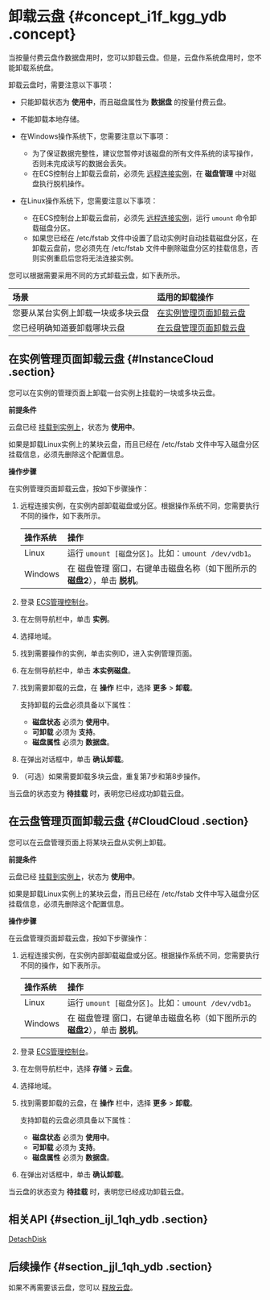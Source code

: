 # 卸载云盘 {#concept_i1f_kgg_ydb .concept}

当按量付费云盘作数据盘用时，您可以卸载云盘。但是，云盘作系统盘用时，您不能卸载系统盘。

卸载云盘时，需要注意以下事项：

-   只能卸载状态为 **使用中**，而且磁盘属性为 **数据盘** 的按量付费云盘。
-   不能卸载本地存储。
-   在Windows操作系统下，您需要注意以下事项：
    -   为了保证数据完整性，建议您暂停对该磁盘的所有文件系统的读写操作，否则未完成读写的数据会丢失。
    -   在ECS控制台上卸载云盘前，必须先 [远程连接实例](intl.zh-CN/用户指南/连接实例/使用软件连接Windows实例.md#)，在 **磁盘管理** 中对磁盘执行脱机操作。
-   在Linux操作系统下，您需要注意以下事项：

    -   在ECS控制台上卸载云盘前，必须先 [远程连接实例](intl.zh-CN/用户指南/连接实例/连接实例概述.md#)，运行 `umount` 命令卸载磁盘分区。
    -   如果您已经在 /etc/fstab 文件中设置了启动实例时自动挂载磁盘分区，在卸载云盘前，您必须先在 /etc/fstab 文件中删除磁盘分区的挂载信息，否则实例重启后您将无法连接实例。

您可以根据需要采用不同的方式卸载云盘，如下表所示。

|场景|适用的卸载操作|
|:-|:------|
|您要从某台实例上卸载一块或多块云盘|[在实例管理页面卸载云盘](#InstanceCloud)|
|您已经明确知道要卸载哪块云盘|[在云盘管理页面卸载云盘](#CloudCloud)|

## 在实例管理页面卸载云盘 {#InstanceCloud .section}

您可以在实例的管理页面上卸载一台实例上挂载的一块或多块云盘。

**前提条件**

云盘已经 [挂载到实例上](intl.zh-CN/用户指南/云盘/挂载云盘.md#)，状态为 **使用中**。

如果是卸载Linux实例上的某块云盘，而且已经在 /etc/fstab 文件中写入磁盘分区挂载信息，必须先删除这个配置信息。

**操作步骤**

在实例管理页面卸载云盘，按如下步骤操作：

1.  远程连接实例，在实例内部卸载磁盘或分区。根据操作系统不同，您需要执行不同的操作，如下表所示。

    |操作系统|操作|
    |:---|:-|
    |Linux|运行 `umount [磁盘分区]`。比如：`umount /dev/vdb1`。|
    |Windows|在 磁盘管理 窗口，右键单击磁盘名称（如下图所示的 **磁盘2**），单击 **脱机**。|

2.  登录 [ECS管理控制台](https://ecs.console.aliyun.com/#/home)。
3.  在左侧导航栏中，单击 **实例**。
4.  选择地域。
5.  找到需要操作的实例，单击实例ID，进入实例管理页面。
6.  在左侧导航栏中，单击 **本实例磁盘**。
7.  找到需要卸载的云盘，在 **操作** 栏中，选择 **更多** \> **卸载**。

    支持卸载的云盘必须具备以下属性：

    -   **磁盘状态** 必须为 **使用中**。
    -   **可卸载** 必须为 **支持**。
    -   **磁盘属性** 必须为 **数据盘**。
8.  在弹出对话框中，单击 **确认卸载**。
9.  （可选）如果需要卸载多块云盘，重复第7步和第8步操作。

当云盘的状态变为 **待挂载** 时，表明您已经成功卸载云盘。

## 在云盘管理页面卸载云盘 {#CloudCloud .section}

您可以在云盘管理页面上将某块云盘从实例上卸载。

**前提条件**

云盘已经 [挂载到实例上](intl.zh-CN/用户指南/云盘/挂载云盘.md#)，状态为 **使用中**。

如果是卸载Linux实例上的某块云盘，而且已经在 /etc/fstab 文件中写入磁盘分区挂载信息，必须先删除这个配置信息。

**操作步骤**

在云盘管理页面卸载云盘，按如下步骤操作：

1.  远程连接实例，在实例内部卸载磁盘或分区。根据操作系统不同，您需要执行不同的操作，如下表所示。

    |操作系统|操作|
    |:---|:-|
    |Linux|运行 `umount [磁盘分区]`。比如：`umount /dev/vdb1`。|
    |Windows|在 磁盘管理 窗口，右键单击磁盘名称（如下图所示的 **磁盘2**），单击 **脱机**。|

2.  登录 [ECS管理控制台](https://ecs.console.aliyun.com/#/home)。
3.  在左侧导航栏中，选择 **存储** \> **云盘**。
4.  选择地域。
5.  找到需要卸载的云盘，在 **操作** 栏中，选择 **更多** \> **卸载**。

    支持卸载的云盘必须具备以下属性：

    -   **磁盘状态** 必须为 **使用中**。
    -   **可卸载** 必须为 **支持**。
    -   **磁盘属性** 必须为 **数据盘**。
6.  在弹出对话框中，单击 **确认卸载**。

当云盘的状态变为 **待挂载** 时，表明您已经成功卸载云盘。

## 相关API {#section_ijl_1qh_ydb .section}

[DetachDisk](../../../../intl.zh-CN/API参考/磁盘/DetachDisk.md#)

## 后续操作 {#section_jjl_1qh_ydb .section}

如果不再需要该云盘，您可以 [释放云盘](intl.zh-CN/用户指南/云盘/释放云盘.md#)。

